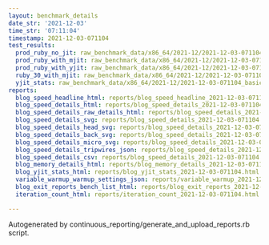 ```yaml
---
layout: benchmark_details
date_str: '2021-12-03'
time_str: '07:11:04'
timestamp: 2021-12-03-071104
test_results:
  prod_ruby_no_jit: raw_benchmark_data/x86_64/2021-12/2021-12-03-071104_basic_benchmark_prod_ruby_no_jit.json
  prod_ruby_with_mjit: raw_benchmark_data/x86_64/2021-12/2021-12-03-071104_basic_benchmark_prod_ruby_with_mjit.json
  prod_ruby_with_yjit: raw_benchmark_data/x86_64/2021-12/2021-12-03-071104_basic_benchmark_prod_ruby_with_yjit.json
  ruby_30_with_mjit: raw_benchmark_data/x86_64/2021-12/2021-12-03-071104_basic_benchmark_ruby_30_with_mjit.json
  yjit_stats: raw_benchmark_data/x86_64/2021-12/2021-12-03-071104_basic_benchmark_yjit_stats.json
reports:
  blog_speed_headline_html: reports/blog_speed_headline_2021-12-03-071104.html
  blog_speed_details_html: reports/blog_speed_details_2021-12-03-071104.html
  blog_speed_details_raw_details_html: reports/blog_speed_details_2021-12-03-071104.raw_details.html
  blog_speed_details_svg: reports/blog_speed_details_2021-12-03-071104.svg
  blog_speed_details_head_svg: reports/blog_speed_details_2021-12-03-071104.head.svg
  blog_speed_details_back_svg: reports/blog_speed_details_2021-12-03-071104.back.svg
  blog_speed_details_micro_svg: reports/blog_speed_details_2021-12-03-071104.micro.svg
  blog_speed_details_tripwires_json: reports/blog_speed_details_2021-12-03-071104.tripwires.json
  blog_speed_details_csv: reports/blog_speed_details_2021-12-03-071104.csv
  blog_memory_details_html: reports/blog_memory_details_2021-12-03-071104.html
  blog_yjit_stats_html: reports/blog_yjit_stats_2021-12-03-071104.html
  variable_warmup_warmup_settings_json: reports/variable_warmup_2021-12-03-071104.warmup_settings.json
  blog_exit_reports_bench_list_html: reports/blog_exit_reports_2021-12-03-071104.bench_list.html
  iteration_count_html: reports/iteration_count_2021-12-03-071104.html

---
```

Autogenerated by continuous_reporting/generate_and_upload_reports.rb script.
